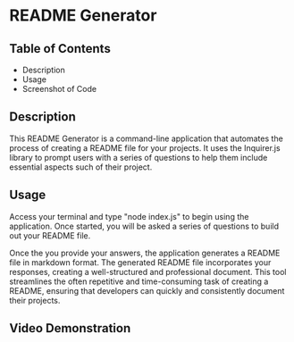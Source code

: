 # README Generator

## Table of Contents
- Description
- Usage
- Screenshot of Code


## Description
This README Generator is a command-line application that automates the process of creating a README file for your projects. It uses the Inquirer.js library to prompt users with a series of questions to help them include essential aspects such of their project.


## Usage
Access your terminal and type "node index.js" to begin using the application. Once started, you will be asked a series of questions to build out your README file.

Once the you provide your answers, the application generates a README file in markdown format. The generated README file incorporates your responses, creating a well-structured and professional document. This tool streamlines the often repetitive and time-consuming task of creating a README, ensuring that developers can quickly and consistently document their projects.


## Video Demonstration